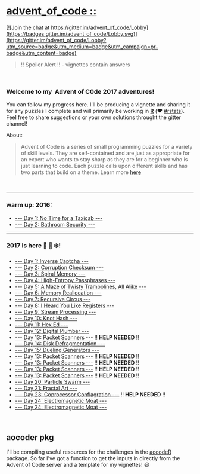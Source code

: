 # [advent_of_code ::](https://adventofcode.com/)

[![Join the chat at https://gitter.im/advent_of_code/Lobby](https://badges.gitter.im/advent_of_code/Lobby.svg)](https://gitter.im/advent_of_code/Lobby?utm_source=badge&utm_medium=badge&utm_campaign=pr-badge&utm_content=badge)

> ‼️ Spoiler Alert ‼️ - vignettes contain answers


<br>

### Welcome to my  **Advent of C0de 2017** adventures! 
You can follow my progress here. I'll be producing a vignette and sharing it for any puzzles I complete and will primarily be working in [**R**](https://www.r-project.org/) (❤️ [#rstats](https://twitter.com/search?q=%23rstats&src=tyah)). Feel free to share suggestions or your own solutions throught the gitter channel!


About:
> Advent of Code is a series of small programming puzzles for a variety of skill levels. They are self-contained and are just as appropriate for an expert who wants to stay sharp as they are for a beginner who is just learning to code. Each puzzle calls upon different skills and has two parts that build on a theme. Learn more [here](https://adventofcode.com/2017/about)

<br>

***

### warm up: 2016: 

- [--- Day 1: No Time for a Taxicab ---](http://annakrystalli.me/advent_of_code/puzzles/warm-up_2016ex.nb.html)
- [--- Day 2: Bathroom Security ---](http://annakrystalli.me/advent_of_code/puzzles/Day2_16.html)

***

### 2017 is here 🎄 🎅 ❄️!

- [--- Day 1: Inverse Captcha ---](http://annakrystalli.me/advent_of_code/puzzles/Day1_17.html)
- [--- Day 2: Corruption Checksum ---](http://annakrystalli.me/advent_of_code/puzzles/Day2_17.html)
- [--- Day 3: Spiral Memory ---](http://annakrystalli.me/advent_of_code/puzzles/Day3_17.html)
- [--- Day 4: High-Entropy Passphrases ---](http://annakrystalli.me/advent_of_code/puzzles/Day4_17.html)
- [--- Day 5: A Maze of Twisty Trampolines, All Alike ---](http://annakrystalli.me/advent_of_code/puzzles/Day5_17.html)
- [--- Day 6: Memory Reallocation ---](http://annakrystalli.me/advent_of_code/puzzles/Day6_17.html)
- [--- Day 7: Recursive Circus ---](http://annakrystalli.me/advent_of_code/puzzles/Day7_17.html)
- [--- Day 8: I Heard You Like Registers ---](http://annakrystalli.me/advent_of_code/puzzles/Day8_17.nb.html)
- [--- Day 9: Stream Processing ---](http://annakrystalli.me/advent_of_code/puzzles/Day9_17.nb.html)
- [--- Day 10: Knot Hash ---](http://annakrystalli.me/advent_of_code/puzzles/Day10_17.nb.html)
- [--- Day 11: Hex Ed ---](http://annakrystalli.me/advent_of_code/puzzles/Day11_17.html)
- [--- Day 12: Digital Plumber ---](http://annakrystalli.me/advent_of_code/puzzles/Day12_17.nb.html)
- [--- Day 13: Packet Scanners ---](http://annakrystalli.me/advent_of_code/puzzles/Day13_17.nb.html) ‼️ **HELP NEEDED** ‼️
- [--- Day 14: Disk Defragmentation ---](http://annakrystalli.me/advent_of_code/puzzles/Day14_17.nb.html)
- [--- Day 15: Dueling Generators ---](http://annakrystalli.me/advent_of_code/puzzles/Day15_17.html)
- [--- Day 13: Packet Scanners ---](http://annakrystalli.me/advent_of_code/puzzles/Day13_17.nb.html) ‼️ **HELP NEEDED** ‼️
- [--- Day 13: Packet Scanners ---](http://annakrystalli.me/advent_of_code/puzzles/Day13_17.nb.html) ‼️ **HELP NEEDED** ‼️
- [--- Day 13: Packet Scanners ---](http://annakrystalli.me/advent_of_code/puzzles/Day13_17.nb.html) ‼️ **HELP NEEDED** ‼️
- [--- Day 13: Packet Scanners ---](http://annakrystalli.me/advent_of_code/puzzles/Day13_17.nb.html) ‼️ **HELP NEEDED** ‼️
- [--- Day 20: Particle Swarm ---](http://annakrystalli.me/advent_of_code/puzzles/Day20_17.nb.html)
- [--- Day 21: Fractal Art ---](http://annakrystalli.me/advent_of_code/puzzles/Day21_17.nb.html)
- [--- Day 23: Coprocessor Conflagration ---](http://annakrystalli.me/advent_of_code/puzzles/Day23_17.nb.html) ‼️ **HELP NEEDED** ‼️
- [--- Day 24: Electromagnetic Moat ---](http://annakrystalli.me/advent_of_code/puzzles/Day24_17.nb.html)
- [--- Day 24: Electromagnetic Moat ---](http://annakrystalli.me/advent_of_code/puzzles/Day24_17.nb.html)

<br>


## aocoder pkg

I'll be compiling useful resources for the challenges in the [aocodeR](https://github.com/annakrystalli/aocodeR) package. So far I've got a function to get the inputs in directly from the Advent of Code server and a template for my vignettes! 😃
